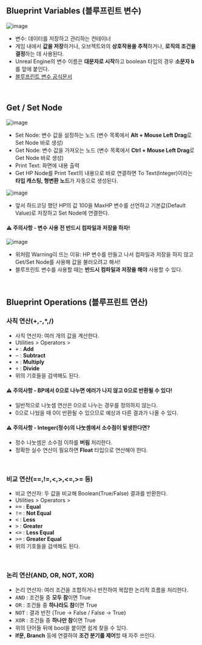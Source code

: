 ## Blueprint Variables (블루프린트 변수)
![image](https://github.com/user-attachments/assets/d9d9d6f3-b677-450f-ba72-2ef623529306)
- 변수: 데이터를 저장하고 관리하는 컨테이너
- 게임 내에서 **값을 저장**하거나, 오브젝트와의 **상호작용을 추적**하거나, **로직의 조건을 결정**하는 데 사용된다.
- Unreal Engine의 변수 이름은 **대문자로 시작**하고 boolean 타입의 경우 **소문자 b**를 앞에 붙인다.
- [블루프린트 변수 공식문서](https://dev.epicgames.com/documentation/ko-kr/unreal-engine/blueprint-variables-in-unreal-engine)

<br/>

## Get / Set Node
![image](https://github.com/user-attachments/assets/f0196935-a4f0-4d33-9427-9fcd05e8b93b)
- Set Node: 변수 값을 설정하는 노드 (변수 목록에서 **Alt + Mouse Left Drag**로 Set Node 바로 생성)
- Get Node: 변수 값을 가져오는 노드 (변수 목록에서 **Ctrl + Mouse Left Drag**로 Get Node 바로 생성)
- Print Text: 화면에 내용 출력
- Get HP Node를 Print Text의 내용으로 바로 연결하면 To Text(Integer)이라는 **타입 캐스팅, 형변환 노드**가 자동으로 생성된다.

![image](https://github.com/user-attachments/assets/cbc7ec14-4dd7-4e34-bf56-e997771ae197)
- 앞서 하드코딩 했던 HP의 값 100을 MaxHP 변수를 선언하고 기본값(Default Value)로 저장하고 Set Node에 연결한다.

#### ⚠️ 주의사항 - 변수 사용 전 반드시 컴파일과 저장을 하자!
![image](https://github.com/user-attachments/assets/20a409c3-6589-4352-8651-52de32e68119)
- 위처럼 Warning이 뜨는 이유: HP 변수를 만들고 나서 컴파일과 저장을 하지 않고 Get/Set Node를 사용해 값을 불러오려고 해서!
- 블루프린트 변수를 사용할 때는 **반드시 컴파일과 저장을 해야** 사용할 수 있다.

<br/>


## Blueprint Operations (블루프린트 연산)
### 사칙 연산(+,-,*,/)
- 사칙 연산자: 여러 개의 값을 계산한다.
- Utilities > Operators > 
- <tt>+</tt> : **Add**
- <tt>−</tt> : **Subtract**
- <tt>×</tt> : **Multiply**
- <tt>÷</tt> : **Divide**
- 위의 기호들을 검색해도 된다.

#### ⚠️ 주의사항 - BP에서 0으로 나누면 에러가 나지 않고 0으로 반환될 수 있다!
- 일반적으로 나눗셈 연산은 0으로 나누는 경우를 정의하지 않는다.
- 0으로 나눴을 때 0이 반환될 수 있으므로 예상과 다른 결과가 나올 수 있다.

#### ⚠️ 주의사항 - Integer(정수)의 나눗셈에서 소수점이 발생한다면?
- 정수 나눗셈은 소수점 이하를 **버림** 처리한다.
- 정확한 실수 연산이 필요하면 **Float** 타입으로 연산해야 한다.

<br/>

### 비교 연산(==,!=,<,>,<=,>= 등)
- 비교 연산자: 두 값을 비교해 Boolean(True/False) 결과를 반환한다.
- Utilities > Operators > 
- <tt>==</tt> : **Equal**
- <tt>!=</tt> : **Not Equal**
- <tt><</tt> : **Less**
- <tt>></tt> : **Greater**
- <tt><=</tt> : **Less Equal**
- <tt>>=</tt> : **Greater Equal**
- 위의 기호들을 검색해도 된다.

<br/>

### 논리 연산(AND, OR, NOT, XOR)
- 논리 연산자: 여러 조건을 조합하거나 반전하여 복잡한 논리적 흐름을 처리한다.
- <tt>AND</tt> : 조건들 중 **모두 참**이면 True
- <tt>OR</tt> : 조건들 중 **하나라도 참**이면 True
- <tt>NOT</tt> : 결과 반전 (True → False / False → True)
- <tt>XOR</tt> : 조건들 중 **하나만 참**이면 True
- 위의 단어들 뒤에 bool을 붙이면 쉽게 찾을 수 있다.
- **If문, Branch** 등에 연결하여 **조건 분기를 제어**할 때 자주 쓰인다.

<br/>




